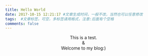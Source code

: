 ```yaml
---
title: Hello World
date: 2017-10-15 12:21:17 #文章生成时间，一般不改，当然也可以任意修改
tags:  #文章标签，可空，多标签请用格式，注意:后面有个空格
comments: false
---
```

<center>This is a test.</center>
<center>&</center>
<center>Welcome to my blog:)</center>

<!-- More -->